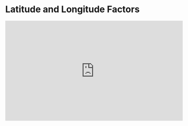 # Latitude and Longitude Factors
<iframe width="560" height="315" src="https://www.youtube.com/embed/LVnJW8kWRIM" title="YouTube video player" frameborder="0" allow="accelerometer; autoplay; clipboard-write; encrypted-media; gyroscope; picture-in-picture" allowfullscreen></iframe>

